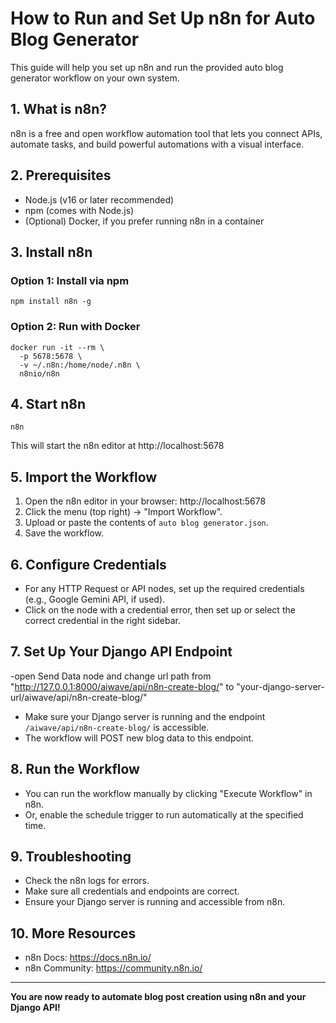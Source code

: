 # How to Run and Set Up n8n for Auto Blog Generator

This guide will help you set up n8n and run the provided auto blog generator workflow on your own system.

## 1. What is n8n?
n8n is a free and open workflow automation tool that lets you connect APIs, automate tasks, and build powerful automations with a visual interface.

## 2. Prerequisites
- Node.js (v16 or later recommended)
- npm (comes with Node.js)
- (Optional) Docker, if you prefer running n8n in a container

## 3. Install n8n
### Option 1: Install via npm
```
npm install n8n -g
```

### Option 2: Run with Docker
```
docker run -it --rm \
  -p 5678:5678 \
  -v ~/.n8n:/home/node/.n8n \
  n8nio/n8n
```

## 4. Start n8n
```
n8n
```
This will start the n8n editor at http://localhost:5678

## 5. Import the Workflow
1. Open the n8n editor in your browser: http://localhost:5678
2. Click the menu (top right) → "Import Workflow".
3. Upload or paste the contents of `auto blog generator.json`.
4. Save the workflow.

## 6. Configure Credentials
- For any HTTP Request or API nodes, set up the required credentials (e.g., Google Gemini API, if used).
- Click on the node with a credential error, then set up or select the correct credential in the right sidebar.

## 7. Set Up Your Django API Endpoint
-open Send Data node and change url path from "http://127.0.0.1:8000/aiwave/api/n8n-create-blog/" to "your-django-server-url/aiwave/api/n8n-create-blog/"
- Make sure your Django server is running and the endpoint `/aiwave/api/n8n-create-blog/` is accessible.
- The workflow will POST new blog data to this endpoint.

## 8. Run the Workflow
- You can run the workflow manually by clicking "Execute Workflow" in n8n.
- Or, enable the schedule trigger to run automatically at the specified time.

## 9. Troubleshooting
- Check the n8n logs for errors.
- Make sure all credentials and endpoints are correct.
- Ensure your Django server is running and accessible from n8n.

## 10. More Resources
- n8n Docs: https://docs.n8n.io/
- n8n Community: https://community.n8n.io/

---

**You are now ready to automate blog post creation using n8n and your Django API!**
